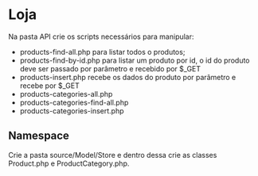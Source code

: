 # Loja

Na pasta API crie os scripts necessários para manipular:

- products-find-all.php para listar todos o produtos;
- products-find-by-id.php para listar um produto por id, o id do produto deve ser passado por parâmetro e recebido por $_GET
- products-insert.php recebe os dados do produto por parâmetro e recebe por $_GET
- products-categories-all.php
- products-categories-find-all.php
- products-categories-insert.php

## Namespace
 
Crie a pasta source/Model/Store e dentro dessa crie as classes Product.php e ProductCategory.php.

